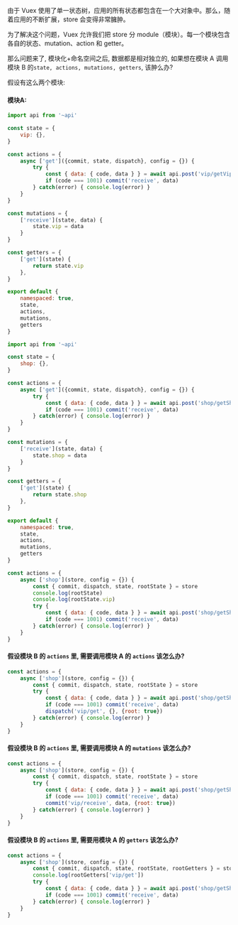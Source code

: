 由于 Vuex 使用了单一状态树，应用的所有状态都包含在一个大对象中。那么，随着应用的不断扩展，store 会变得非常臃肿。

为了解决这个问题，Vuex 允许我们把 store 分 module（模块）。每一个模块包含各自的状态、mutation、action 和 getter。

那么问题来了, 模块化+命名空间之后, 数据都是相对独立的, 如果想在模块 A 调用 模块 B 的`state, actions, mutations, getters`, 该肿么办?

假设有这么两个模块:

#### 模块A:

```javascript
import api from '~api'

const state = {
    vip: {},
}

const actions = {
    async ['get']({commit, state, dispatch}, config = {}) {
        try {
            const { data: { code, data } } = await api.post('vip/getVipBaseInfo', config)
            if (code === 1001) commit('receive', data)
        } catch(error) { console.log(error) }
    }
}

const mutations = {
    ['receive'](state, data) {
        state.vip = data
    }
}

const getters = {
    ['get'](state) {
        return state.vip
    },
}

export default {
    namespaced: true,
    state,
    actions,
    mutations,
    getters
}
```

```javascript
import api from '~api'

const state = {
    shop: {},
}

const actions = {
    async ['get']({commit, state, dispatch}, config = {}) {
        try {
            const { data: { code, data } } = await api.post('shop/getShopBaseInfo', config)
            if (code === 1001) commit('receive', data)
        } catch(error) { console.log(error) }
    }
}

const mutations = {
    ['receive'](state, data) {
        state.shop = data
    }
}

const getters = {
    ['get'](state) {
        return state.shop
    },
}

export default {
    namespaced: true,
    state,
    actions,
    mutations,
    getters
}
```

```javascript
const actions = {
    async ['shop'](store, config = {}) {
        const { commit, dispatch, state, rootState } = store
        console.log(rootState) 
        console.log(rootState.vip) 
        try {
            const { data: { code, data } } = await api.post('shop/getShopBaseInfo', config)
            if (code === 1001) commit('receive', data)
        } catch(error) { console.log(error) }
    }
}
```

#### 假设模块 B 的 `actions` 里, 需要调用模块 A 的 `actions` 该怎么办?

```javascript
const actions = {
    async ['shop'](store, config = {}) {
        const { commit, dispatch, state, rootState } = store
        try {
            const { data: { code, data } } = await api.post('shop/getShopBaseInfo', config, 'get')
            if (code === 1001) commit('receive', data) 
            dispatch('vip/get', {}, {root: true}) 
        } catch(error) { console.log(error) }
    }
}
```

#### 假设模块 B 的 `actions` 里, 需要调用模块 A 的 `mutations` 该怎么办?

```javascript
const actions = {
    async ['shop'](store, config = {}) {
        const { commit, dispatch, state, rootState } = store
        try {
            const { data: { code, data } } = await api.post('shop/getShopBaseInfo', config)
            if (code === 1001) commit('receive', data) 
            commit('vip/receive', data, {root: true}) 
        } catch(error) { console.log(error) }
    }
}
```

#### 假设模块 B 的 `actions` 里, 需要用模块 A 的 `getters` 该怎么办?

```javascript
const actions = {
    async ['shop'](store, config = {}) {
        const { commit, dispatch, state, rootState, rootGetters } = store
        console.log(rootGetters['vip/get']) 
        try {
            const { data: { code, data } } = await api.post('shop/getShopBaseInfo', config)
            if (code === 1001) commit('receive', data)
        } catch(error) { console.log(error) }
    }
}
```